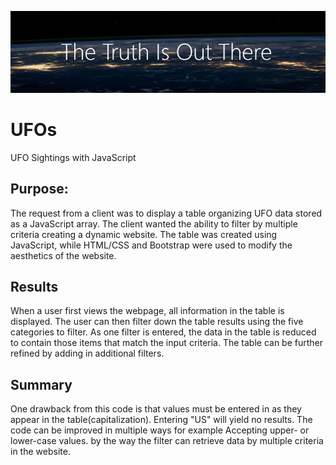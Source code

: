 
![](Resources/img3.png)
# UFOs
UFO Sightings with JavaScript

## Purpose:
The request from a client was to display a table organizing UFO data stored as a JavaScript array. The client wanted the ability to filter by multiple criteria creating a dynamic website. The table was created using JavaScript, while HTML/CSS and Bootstrap were used to modify the aesthetics of the website.

## Results
When a user first views the webpage, all information in the table is displayed. The user can then filter down the table results using the five categories to filter. As one filter is entered, the data in the table is reduced to contain those items that match the input criteria. The table can be further refined by adding in additional filters.

## Summary

One drawback from this code is that values must be entered in as they appear in the table(capitalization). Entering "US" will yield no results. The code can be improved in multiple ways for example Accepting upper- or lower-case values. by the way the filter can retrieve data by multiple criteria in the website. 

